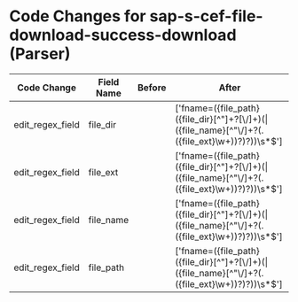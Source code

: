 # Code Changes for sap-s-cef-file-download-success-download (Parser)

| Code Change | Field Name | Before | After |
|-------------|------------|--------|-------|
| edit_regex_field | file_dir |  | ['fname=({file_path}({file_dir}[^"]+?[\\\/]+)(\\|({file_name}[^"\\\/]+?(\.({file_ext}\w+))?)?))\s*$'] |
| edit_regex_field | file_ext |  | ['fname=({file_path}({file_dir}[^"]+?[\\\/]+)(\\|({file_name}[^"\\\/]+?(\.({file_ext}\w+))?)?))\s*$'] |
| edit_regex_field | file_name |  | ['fname=({file_path}({file_dir}[^"]+?[\\\/]+)(\\|({file_name}[^"\\\/]+?(\.({file_ext}\w+))?)?))\s*$'] |
| edit_regex_field | file_path |  | ['fname=({file_path}({file_dir}[^"]+?[\\\/]+)(\\|({file_name}[^"\\\/]+?(\.({file_ext}\w+))?)?))\s*$'] |